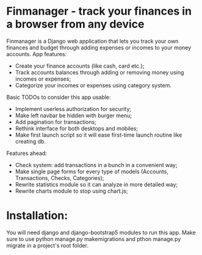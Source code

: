 # Finmanager - track your finances in a browser from any device

Finmanager is a Django web application that lets you track your own finances and budget through adding expenses or incomes to your money accounts.
App features:
- Create your finance accounts (like cash, card etc.);
- Track accounts balances through adding or removing money using incomes or expenses;
- Categorize your incomes or expenses using category system.

Basic TODOs to consider this app usable:
- Implement userless authorization for security;
- Make left navbar be hidden with burger menu;
- Add pagination for transactions;
- Rethink interface for both desktops and mobiles;
- Make first launch script so it will ease first-time launch routine like creating db.

Features ahead:
- Check system: add transactions in a bunch in a convenient way;
- Make single page forms for every type of models (Accounts, Transactions, Checks, Categories);
- Rewrite statistics module so it can analyze in more detailed way;
- Rewrite charts module to stop using chart.js;

# Installation:
You will need django and django-bootstrap5 modules to run this app. Make sure to use python manage.py makemigrations and pthon manage.py migrate in a project's root folder.
